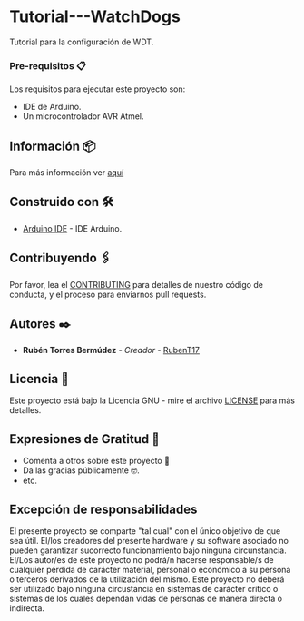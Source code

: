 # Tutorial---WatchDogs
Tutorial para la configuración de WDT.


### Pre-requisitos 📋

Los requisitos para ejecutar este proyecto son:
- IDE de Arduino.
- Un microcontrolador AVR Atmel.


## Información 📦

Para más información ver [aquí](https://github.com/RubenT17/Tutorial---WatchDogs/blob/main/info)

## Construido con 🛠️

* [Arduino IDE](https://www.arduino.cc/en/software) - IDE Arduino.


## Contribuyendo 🖇️

Por favor, lea el [CONTRIBUTING](https://github.com/RubenT17/Tutorial---WatchDogs/blob/main/CONTRIBUTING) para detalles de nuestro código de conducta, y el proceso para enviarnos pull requests.


## Autores ✒️

* **Rubén Torres Bermúdez** - *Creador* - [RubenT17](https://github.com/RubenT17)


## Licencia 📄

Este proyecto está bajo la Licencia GNU - mire el archivo [LICENSE](https://github.com/RubenT17/Tutorial---WatchDogs/blob/main/LICENSE) para más detalles.


## Expresiones de Gratitud 🎁
* Comenta a otros sobre este proyecto 📢
* Da las gracias públicamente 🤓.
* etc.


## Excepción de responsabilidades

El presente proyecto se comparte "tal cual" con el único objetivo de que sea útil.
El/los creadores del presente hardware y su software asociado no pueden garantizar sucorrecto funcionamiento bajo ninguna circunstancia. El/Los autor/es de este proyecto no podrá/n hacerse responsable/s de cualquier pérdida de carácter material, personal o económico a su persona o terceros derivados de la utilización del mismo. Este proyecto no deberá ser utilizado bajo ninguna circustancia en sistemas de carácter crítico o sistemas de los cuales dependan vidas de personas de manera directa o indirecta.
